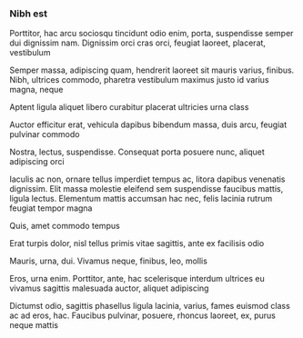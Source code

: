 ### Nibh est

Porttitor, hac arcu sociosqu tincidunt odio enim, porta, suspendisse semper dui dignissim nam. Dignissim orci cras orci, feugiat laoreet, placerat, vestibulum

Semper massa, adipiscing quam, hendrerit laoreet sit mauris varius, finibus. Nibh, ultrices commodo, pharetra vestibulum maximus justo id varius magna, neque

Aptent ligula aliquet libero curabitur placerat ultricies urna class

Auctor efficitur erat, vehicula dapibus bibendum massa, duis arcu, feugiat pulvinar commodo

Nostra, lectus, suspendisse. Consequat porta posuere nunc, aliquet adipiscing orci

Iaculis ac non, ornare tellus imperdiet tempus ac, litora dapibus venenatis dignissim. Elit massa molestie eleifend sem suspendisse faucibus mattis, ligula lectus. Elementum mattis accumsan hac nec, felis lacinia rutrum feugiat tempor magna

Quis, amet commodo tempus

Erat turpis dolor, nisl tellus primis vitae sagittis, ante ex facilisis odio

Mauris, urna, dui. Vivamus neque, finibus, leo, mollis

Eros, urna enim. Porttitor, ante, hac scelerisque interdum ultrices eu vivamus sagittis malesuada auctor, aliquet adipiscing

Dictumst odio, sagittis phasellus ligula lacinia, varius, fames euismod class ac ad eros, hac. Faucibus pulvinar, posuere, rhoncus laoreet, ex, purus neque mattis


